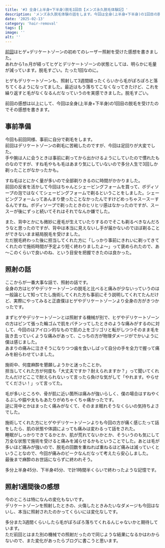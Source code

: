 ```yaml
---
title: '#3 全身(上半身+下半身)脱毛1回目【メンズ永久脱毛体験記】'
description: 'メンズ永久脱毛体験の話をします。今回は全身(上半身+下半身)の1回目の脱毛の施術を受けた感想です。'
date: '2025-02-13'
category: 'hair-removal'
tags: []
image: ''
alt: ''
---
```


[前回](/blog/2025/01/hair-removal-log-2)はヒゲ+デリケートゾーンの初めてのレーザー照射を受けた感想を書きました。  
あれから1ヵ月が経ってヒゲとデリケートゾーンの状態としては、明らかに毛量が減っています。脱毛すごい。たった1回なのに。

ヒゲもデリケートゾーンも、照射して3週間経ったくらいから毛がぽろぽろと落ちてくるようになってました。最近はもう落ちてこなくなってきたけど、これを繰り返すと毛がなくなるんだなっていうのを実感できました。脱毛すごい。

前回の感想は以上にして、今回は全身(上半身+下半身)の1回目の脱毛を受けたのでその感想を書きます。

## 事前準備

今回も前回同様、事前に自分で剃毛をします。  
前回はデリケートゾーンの剃毛に苦戦したのですが、今回は足回りが大変でした。  
手や腕は人に会うときは事前に剃ってから出かけるようにしていたので慣れたものなのですが、すね毛やもも毛はあまり気にしていないので多分人生で3回しか剃ったことがなかったかも。

すね毛はとにかく量が多いので全部剃りきるのに時間がかかりました。  
前回の反省を活かして今回はちゃんとシェービングフォームを買って、ボディソープの泡ではなくてシェービングフォームで剃るということをしました。シェービングフォームってあんまり使ったことなかったんですけどめっちゃスースーするんですね。ボディソープで剃ったときのヒリヒリ感はなかったのですが、スースーが後にずっと続いてそれはそれでなんか嫌でした。

また、背中とかにも微妙に産毛が生えていたりするのでそこも剃るべきなんだろうなと思ったのですが、背中は本当に見えないし手が届かないのでほぼ剃ることができないまま結局脱毛を受けました。  
ただ脱毛終わった後に担当してくれた方に「しっかり事前にきれいに剃ってきてくれたので施術時間が予定より短く終わりましたよ～」って褒められたので、あ～このくらいで良いのね、という目安を把握できたのは良かった。

## 照射の話

ここからが一番大事な話で、照射の話です。  
全身の方はヒゲやデリケートゾーンの脱毛と比べると痛みが少ないっていうのは一般論として知ってたし施術してくれた方も事前にそう説明してくれてたんだけど、実際にやってみると正直僕はヒゲやデリケートゾーンより全身の方がきつかったです。

まずヒゲやデリケートゾーンとは照射する機械が別で、ヒゲやデリケートゾーンの方はピンて張った輪ゴムで肌をパチンってしたときのような痛みがするのに対して、今回のはアイロン的なもので肌の上をゴリゴリと転がしつつそのまま毛を抜き去っていくような痛みがあって、こっちの方が物理ダメージがでかいように僕は感じました。  
あまりの痛みに泣きそうになりつつ歯を食いしばって自分の手を全力で握って痛みを紛らわせていました。

施術中、何度麻酔を懇願しようかと迷ったことか。  
担当してくれた方が何度も「大丈夫ですか？耐えられますか？」って聞いてくれたんだけどここで耐えられないって言ったら負けな気がして「やれます。やらせてください！」って言ってた。

毛が多いところや、骨が肌に近い箇所は痛みが強いらしく、僕の場合はすねやくるぶしや脇や太ももあたりがめちゃくちゃ痛かったです。  
逆に背中とかはまったく痛みがなくて、そのまま眠れそうなくらいの気持ちよさでした。

施術してくれた方にヒゲやデリケートゾーンよりも今回の方が痛く感じたって話をしたら、肌の状態や体調によっても痛みは変わるって話をされた。  
睡眠がしっかりできてるかとか、肌が荒れてないかとか、そういうのも気にして万全な状態で施術を受けると痛みを減らせるかもということでした。あとは毛が多いほど痛みが強いので、脱毛の回数を重ねれば重ねるほど痛みは減っていくということなので、今回が痛みのピークなんだなって考えたら安心しました。  
最後まで麻酔のお世話にならずに終われそう。

多分上半身45分、下半身45分、で計1時間半くらいで終わったような記憶です。

## 照射1週間後の感想

今のところは特になんの変化もないです。  
デリケートゾーンを照射したときの、火傷したときみたいなダメージも今回はないし、本当に照射されたのかってくらいには変化なしです。

多分また3週間くらいしたら毛がぽろぽろ落ちてくれるんじゃないかと期待しています。  
ただ前回とはまた別の機械での照射だったので同じような結果になるかはわからないので、また変化があったらブログに書こうと思います。
